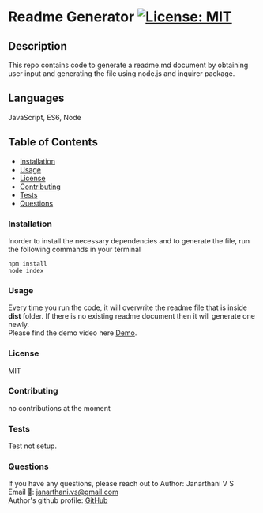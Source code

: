 
# Readme Generator [![License: MIT](https://img.shields.io/badge/License-MIT-yellow.svg)](https://opensource.org/licenses/MIT)

## Description
This repo contains code to generate a readme.md document by obtaining user input and generating the file using node.js and inquirer package.

## Languages
JavaScript, ES6, Node

## Table of Contents
* [Installation](#Installation)
* [Usage](#Usage)
* [License](#License)
* [Contributing](#Contributing)
* [Tests](#Tests)
* [Questions](#Questions)

### Installation
Inorder to install the necessary dependencies and to generate the file, run the following commands in your terminal

```npm install``` <br>
```node index```

### Usage
Every time you run the code, it will overwrite the readme file that is inside **dist** folder. If there is no existing readme document then it will generate one newly. <br>
Please find the demo video here [Demo](https://drive.google.com/file/d/1IdAtGvukqb3s4QmYzJUrxC_Mdn5qZaef/view).

### License
MIT

### Contributing
no contributions at the moment

### Tests
Test not setup.

### Questions
If you have any questions, please reach out to 
Author: Janarthani V S <br>
Email 📧: janarthani.vs@gmail.com <br>
Author's github profile: [GitHub](https://github.com/vsjanarthani)

